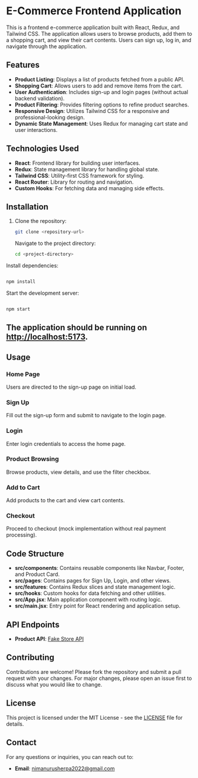 # E-Commerce Frontend Application

This is a frontend e-commerce application built with React, Redux, and Tailwind CSS. The application allows users to browse products, add them to a shopping cart, and view their cart contents. Users can sign up, log in, and navigate through the application.

## Features

- **Product Listing**: Displays a list of products fetched from a public API.
- **Shopping Cart**: Allows users to add and remove items from the cart.
- **User Authentication**: Includes sign-up and login pages (without actual backend validation).
- **Product Filtering**: Provides filtering options to refine product searches.
- **Responsive Design**: Utilizes Tailwind CSS for a responsive and professional-looking design.
- **Dynamic State Management**: Uses Redux for managing cart state and user interactions.

## Technologies Used

- **React**: Frontend library for building user interfaces.
- **Redux**: State management library for handling global state.
- **Tailwind CSS**: Utility-first CSS framework for styling.
- **React Router**: Library for routing and navigation.
- **Custom Hooks**: For fetching data and managing side effects.

## Installation

1. Clone the repository:
   ```bash
   git clone <repository-url>
   ```
   Navigate to the project directory:
   ```bash
   cd <project-directory>
   ```

Install dependencies:

```bash

npm install
```

Start the development server:

```bash

npm start
```

## The application should be running on [http://localhost:5173](http://localhost:5173).

## Usage

### Home Page

Users are directed to the sign-up page on initial load.

### Sign Up

Fill out the sign-up form and submit to navigate to the login page.

### Login

Enter login credentials to access the home page.

### Product Browsing

Browse products, view details, and use the filter checkbox.

### Add to Cart

Add products to the cart and view cart contents.

### Checkout

Proceed to checkout (mock implementation without real payment processing).

## Code Structure

- **src/components**: Contains reusable components like Navbar, Footer, and Product Card.
- **src/pages**: Contains pages for Sign Up, Login, and other views.
- **src/features**: Contains Redux slices and state management logic.
- **src/hooks**: Custom hooks for data fetching and other utilities.
- **src/App.jsx**: Main application component with routing logic.
- **src/main.jsx**: Entry point for React rendering and application setup.

## API Endpoints

- **Product API**: [Fake Store API](https://fakestoreapi.com/products)

## Contributing

Contributions are welcome! Please fork the repository and submit a pull request with your changes. For major changes, please open an issue first to discuss what you would like to change.

## License

This project is licensed under the MIT License - see the [LICENSE](LICENSE) file for details.

## Contact

For any questions or inquiries, you can reach out to:

- **Email**: [nimanurusherpa2022@gmail.com](mailto:nimanurusherpa2022@gmail.com)
